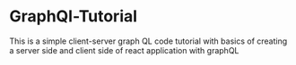 # GraphQl-Tutorial
 This is a simple client-server graph QL code tutorial with basics of creating a server side and client side of react application with graphQL
